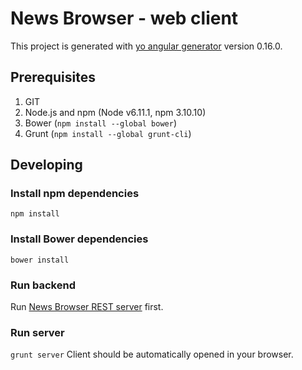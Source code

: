 # News Browser - web client

This project is generated with [yo angular generator](https://github.com/yeoman/generator-angular)
version 0.16.0.

## Prerequisites
1. GIT
2. Node.js and npm (Node v6.11.1, npm 3.10.10)
3. Bower (`npm install --global bower`)
4. Grunt (`npm install --global grunt-cli`)

## Developing
### Install npm dependencies
`npm install`
### Install Bower dependencies
`bower install`
### Run backend
Run [News Browser REST server](https://github.com/stelmy/newsbrowser) first.
### Run server
`grunt server`
Client should be automatically opened in your browser.
